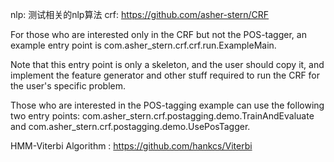 nlp: 测试相关的nlp算法
crf: https://github.com/asher-stern/CRF

For those who are interested only in the CRF but not the POS-tagger, an example entry point is com.asher_stern.crf.crf.run.ExampleMain.

Note that this entry point is only a skeleton, and the user should copy it, and implement the feature generator and other stuff required to run the CRF for the user's specific problem.

Those who are interested in the POS-tagging example can use the following two entry points: com.asher_stern.crf.postagging.demo.TrainAndEvaluate and com.asher_stern.crf.postagging.demo.UsePosTagger.

HMM-Viterbi Algorithm : https://github.com/hankcs/Viterbi